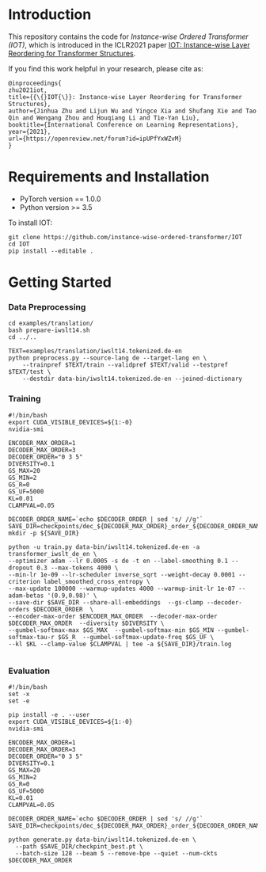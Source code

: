 # Introduction 
This repository contains the code for *Instance-wise Ordered Transformer (IOT)*, which is introduced in the ICLR2021 paper [IOT: Instance-wise Layer Reordering for Transformer Structures](https://openreview.net/forum?id=ipUPfYxWZvM).

If you find this work helpful in your research, please cite as:
```
@inproceedings{
zhu2021iot,
title={{\{}IOT{\}}: Instance-wise Layer Reordering for Transformer Structures},
author={Jinhua Zhu and Lijun Wu and Yingce Xia and Shufang Xie and Tao Qin and Wengang Zhou and Houqiang Li and Tie-Yan Liu},
booktitle={International Conference on Learning Representations},
year={2021},
url={https://openreview.net/forum?id=ipUPfYxWZvM}
}
```

# Requirements and Installation
* PyTorch version == 1.0.0
* Python version >= 3.5

To install IOT:
```shell script
git clone https://github.com/instance-wise-ordered-transformer/IOT
cd IOT
pip install --editable .
```

# Getting Started
### Data Preprocessing

```shell script
cd examples/translation/
bash prepare-iwslt14.sh
cd ../..

TEXT=examples/translation/iwslt14.tokenized.de-en
python preprocess.py --source-lang de --target-lang en \
    --trainpref $TEXT/train --validpref $TEXT/valid --testpref $TEXT/test \
    --destdir data-bin/iwslt14.tokenized.de-en --joined-dictionary
```
### Training
```shell script
#!/bin/bash
export CUDA_VISIBLE_DEVICES=${1:-0}
nvidia-smi

ENCODER_MAX_ORDER=1
DECODER_MAX_ORDER=3
DECODER_ORDER="0 3 5"
DIVERSITY=0.1
GS_MAX=20
GS_MIN=2
GS_R=0
GS_UF=5000
KL=0.01
CLAMPVAL=0.05

DECODER_ORDER_NAME=`echo $DECODER_ORDER | sed 's/ //g'`
SAVE_DIR=checkpoints/dec_${DECODER_MAX_ORDER}_order_${DECODER_ORDER_NAME}_div_${DIVERSITY}_gsmax_${GS_MAX}_gsmin_${GS_MIN}_gsr_${GS_R}_gsuf_${GS_UF}_kl_${KL}_clampval_${CLAMPVAL}
mkdir -p ${SAVE_DIR}

python -u train.py data-bin/iwslt14.tokenized.de-en -a transformer_iwslt_de_en \
--optimizer adam --lr 0.0005 -s de -t en --label-smoothing 0.1 --dropout 0.3 --max-tokens 4000 \
--min-lr 1e-09 --lr-scheduler inverse_sqrt --weight-decay 0.0001 --criterion label_smoothed_cross_entropy \
--max-update 100000 --warmup-updates 4000 --warmup-init-lr 1e-07 --adam-betas '(0.9,0.98)' \
--save-dir $SAVE_DIR --share-all-embeddings  --gs-clamp --decoder-orders $DECODER_ORDER  \
--encoder-max-order $ENCODER_MAX_ORDER  --decoder-max-order $DECODER_MAX_ORDER  --diversity $DIVERSITY \
--gumbel-softmax-max $GS_MAX  --gumbel-softmax-min $GS_MIN --gumbel-softmax-tau-r $GS_R  --gumbel-softmax-update-freq $GS_UF \
--kl $KL --clamp-value $CLAMPVAL | tee -a ${SAVE_DIR}/train.log


```

### Evaluation
```shell script
#!/bin/bash
set -x
set -e

pip install -e . --user
export CUDA_VISIBLE_DEVICES=${1:-0}
nvidia-smi

ENCODER_MAX_ORDER=1
DECODER_MAX_ORDER=3
DECODER_ORDER="0 3 5"
DIVERSITY=0.1
GS_MAX=20
GS_MIN=2
GS_R=0
GS_UF=5000
KL=0.01
CLAMPVAL=0.05

DECODER_ORDER_NAME=`echo $DECODER_ORDER | sed 's/ //g'`
SAVE_DIR=checkpoints/dec_${DECODER_MAX_ORDER}_order_${DECODER_ORDER_NAME}_div_${DIVERSITY}_gsmax_${GS_MAX}_gsmin_${GS_MIN}_gsr_${GS_R}_gsuf_${GS_UF}_kl_${KL}_clampval_${CLAMPVAL}

python generate.py data-bin/iwslt14.tokenized.de-en \
  --path $SAVE_DIR/checkpint_best.pt \
  --batch-size 128 --beam 5 --remove-bpe --quiet --num-ckts $DECODER_MAX_ORDER 
```
